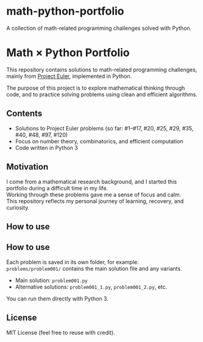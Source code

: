# math-python-portfolio
A collection of math-related programming challenges solved with Python.
# Math × Python Portfolio

This repository contains solutions to math-related programming challenges, mainly from [Project Euler](https://projecteuler.net/), implemented in Python.

The purpose of this project is to explore mathematical thinking through code, and to practice solving problems using clean and efficient algorithms.

## Contents

- Solutions to Project Euler problems (so far: #1–#17, #20, #25, #29, #35, #40, #48, #97, #120)
- Focus on number theory, combinatorics, and efficient computation
- Code written in Python 3

## Motivation

I come from a mathematical research background, and I started this portfolio during a difficult time in my life.  
Working through these problems gave me a sense of focus and calm.  
This repository reflects my personal journey of learning, recovery, and curiosity.

## How to use
## How to use

Each problem is saved in its own folder, for example:  
`problems/problem001/` contains the main solution file and any variants.

- Main solution: `problem001.py`
- Alternative solutions: `problem001_1.py`, `problem001_2.py`, etc.

You can run them directly with Python 3.

## License

MIT License (feel free to reuse with credit).
